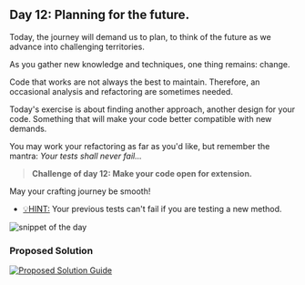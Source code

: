## Day 12: Planning for the future.

Today, the journey will demand us to plan, to think of the future
as we advance into challenging territories.

As you gather new knowledge and techniques, one thing remains: change.

Code that works are not always the best to maintain. Therefore,
an occasional analysis and refactoring are sometimes needed.

Today's exercise is about finding another approach, another design for your code.
Something that will make your code better compatible with new demands.

You may work your refactoring as far as you'd like, but remember the mantra:
_Your tests shall never fail..._

> **Challenge of day 12: Make your code open for extension.**

May your crafting journey be smooth!

- <u>💡HINT:</u> Your previous tests can't fail if you are testing a new method.

![snippet of the day](snippet.png)

### Proposed Solution

[![Proposed Solution Guide](../../img/proposed-solution.png)](solution/step-by-step.md)